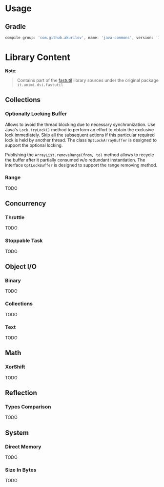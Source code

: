 # Usage

## Gradle

```groovy
compile group: 'com.github.akurilov', name: 'java-commons', version: '1.2.0'
```

# Library Content

**Note**:
> Contains part of the [fastutil](http://fastutil.di.unimi.it/) library
> sources under the original package `it.unimi.dsi.fastutil`

## Collections

### Optionally Locking Buffer

Allows to avoid the thread blocking due to necessary synchronization.
Use Java's ```Lock.tryLock()``` method to perform an effort to obtain the exclusive lock immediately.
Skip all the subsequent actions if this particular required lock is held by another thread.
The class ```OptLockArrayBuffer``` is designed to support the optional locking.

Publishing the ```ArrayList.removeRange(from, to)``` method allows to recycle the buffer after it
partially consumed w/o redundant instantiation. The interface ```OptLockBuffer``` is designed to support the range removing method.

### Range

TODO

## Concurrency

### Throttle

TODO

### Stoppable Task

TODO

## Object I/O

### Binary

TODO

### Collections

TODO

### Text

TODO

## Math

### XorShift

TODO

## Reflection

### Types Comparison

TODO

## System

### Direct Memory

TODO

### Size In Bytes

TODO
